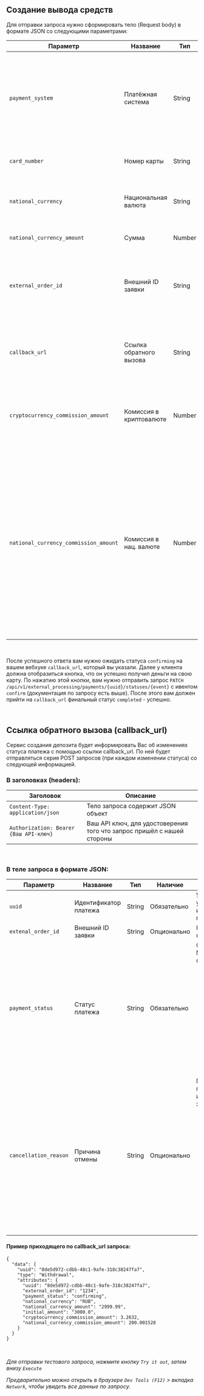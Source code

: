 ## Создание вывода средств

Для отправки запроса нужно сформировать тело (Request body) в формате JSON со следующими параметрами:

| Параметр                   | Название                | Тип    | Наличие     | Описание                                                                                       |
|----------------------------|-------------------------|--------|-------------|------------------------------------------------------------------------------------------------|
| `payment_system`           | Платёжная система       | String | Опционально | Платёжная система для переводов в национальной валюте. Если не указана, ищется объявление любого банка в национальной валюте. |
| `card_number`              | Номер карты             | String | Обязательно | Номер карты в выбранной платёжной системе.                                                      |
| `national_currency`        | Национальная валюта     | String | Обязательно | Укажите валюту, в которой клиент хочет получить деньги.                                         |
| `national_currency_amount` | Сумма                   | Number | Обязательно | Укажите сумму платежа.                                                                          |
| `external_order_id`        | Внешний ID заявки       | String | Опционально | Укажите ID платежа или заявки в Вашей системе, чтобы можно было по нему отследить платёж у нас. |
| `callback_url`             | Ссылка обратного вызова | String | Обязательно | Укажите Вашу ссылку обратного вызова, для POST запросов об изменениях статуса.                  |
| `cryptocurrency_commission_amount` | Комиссия в криптовалюте | Number | Обязательно | Общая сумма комиссии, которая будет удержана из суммы платежа в криптовалюте (USDT). |
| `national_currency_commission_amount` | Комиссия в нац. валюте | Number | Обязательно | Общая сумма комиссии, которая будет удержана из суммы платежа в национальной валюте. Все расчеты комиссий происходят в криптовалюте USDT по актуальному курсу на момент создания платежа. Комиссия в национальной валюте - это (комиссия в криптовалюте * актуальный курс) |

<br>

После успешного ответа вам нужно ожидать статуса `confirming` на вашем вебхуке `callback_url`, который вы указали. Далее у клиента должна отобразиться кнопка, что он успешно получил деньги на свою карту. По нажатию этой кнопки, вам нужно отправить запрос `PATCH /api/v1/external_processing/payments/{uuid}/statuses/{event}` с ивентом `confirm` (документация по запросу есть выше). После этого вам должен прийти на `callback_url` финальный статус `completed` - успешно.

<br>

## Ссылка обратного вызова (callback_url)

Сервис создания депозита будет информировать Вас об изменениях статуса платежа с
помощью ссылки callback_url. По ней будет отправляться серия POST запросов (при
каждом изменении статуса) со следующей информацией.

### В заголовках (headers):

| Заголовок                              | Описание                                                               |
|----------------------------------------|------------------------------------------------------------------------|
| `Content-Type: application/json`       | Тело запроса содержит JSON объект                                      |
| `Authorization: Bearer {Ваш API-ключ}` | Ваш API ключ, для удостоверения того что запрос пришёл с нашей стороны |

<br>

### В теле запроса в формате JSON:

<table>
  <thead>
    <tr>
      <th>Параметр</th>
      <th>Название</th>
      <th>Тип</th>
      <th>Наличие</th>
      <th>Описание</th>
    </tr>
  </thead>
  <tbody>
    <tr>
      <td><code>uuid</code></td>
      <td>Идентификатор платежа</td>
      <td>String</td>
      <td>Обязательно</td>
      <td>Универсальный уникальный идентификатор платежа</td>
    </tr>
    <tr>
      <td><code>extenal_order_id</code></td>
      <td>Внешний ID заявки</td>
      <td>String</td>
      <td>Опционально</td>
      <td>ID платежа в Вашей системе</td>
    </tr>
    <tr>
      <td><code>payment_status</code></td>
      <td>Статус платежа</td>
      <td>String</td>
      <td>Обязательно</td>
      <td>
        Статус платежа. Может иметь следующие значения:
        <ul>
          <li><strong>processer_search</strong> — Поиск оператора</li>
          <li><strong>transferring</strong> — Перевод денег</li>
          <li><strong>confirming</strong> — Подтверждение перевода</li>
          <li><strong>completed</strong> — Успешно завершён</li>
          <li><strong>cancelled</strong> — Отменён</li>
        </ul>
      </td>
    </tr>
    <tr>
      <td><code>cancellation_reason</code></td>
      <td>Причина отмены</td>
      <td>String</td>
      <td>Опционально</td>
      <td>
        Причина отмены платежа. Может иметь следующие значения:
        <ul>
          <li><strong>by_client</strong> — Отменено клиентом</li>
          <li><strong>duplicate_payment</strong> — Задублированный платеж</li>
          <li><strong>fraud_attempt</strong> — Попытка мошенничества</li>
          <li><strong>incorrect_amount</strong> — Переведённая клиентом сумма не соответствует запрошенной</li>
        </ul>
      </td>
    </tr>
  </tbody>
</table>

#### Пример приходящего по callback_url запроса:

```
{
  "data": {
    "uuid": "8de5d972-cdbb-48c1-9afe-318c38247fa7",
    "type": "Withdrawal",
    "attributes": {
      "uuid": "8de5d972-cdbb-48c1-9afe-318c38247fa7",
      "external_order_id": "1234",
      "payment_status": "confirming",
      "national_currency": "RUB",
      "national_currency_amount": "2999.99",
      "initial_amount": "3000.0",
      "cryptocurrency_commission_amount": 3.2632,
      "national_currency_commission_amount": 200.001528
    }
  }
}
```

<br>

*Для отправки тестового запроса, нажмите кнопку `Try it out`, затем внизу `Execute`*

*Предварительно можно открыть в браузере `Dev Tools (F12)` > вкладка `Network`, чтобы увидеть все данные по запросу.*
